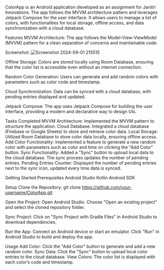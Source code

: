 ColorApp is an Android application developed as an assignment for Janitri Innovations. The app follows the MVVM architecture pattern and leverages Jetpack Compose for the user interface. It allows users to manage a list of colors, with functionalities for local storage, offline access, and data synchronization with a cloud database.

Features
MVVM Architecture: The app follows the Model-View-ViewModel (MVVM) pattern for a clean separation of concerns and maintainable code.

Screenshot:
![Screenshot 2024-09-01 215515](https://github.com/user-attachments/assets/4fa8eb43-581e-4557-bc75-7275449d4719)


Offline Storage: Colors are stored locally using Room Database, ensuring that the color list is accessible even without an internet connection.

Random Color Generation: Users can generate and add random colors with parameters such as color code and timestamp.

Cloud Synchronization: Data can be synced with a cloud database, with pending entries displayed and updated.

Jetpack Compose: The app uses Jetpack Compose for building the user interface, providing a modern and declarative way to design UIs.


Tasks Completed
MVVM Architecture: Implemented the MVVM pattern to structure the application.
Cloud Database: Integrated a cloud database (Firebase or Google Sheets) to store and retrieve color data.
Local Storage: Utilized Room Database to store color data locally, ensuring offline access.
Add Color Functionality: Implemented a feature to generate a new random color with parameters such as color and time on clicking the "Add Color" button.
Sync Functionality: Added a "Sync" button to upload local data to the cloud database. The sync process updates the number of pending entries.
Pending Entries Counter: Displayed the number of pending entries next to the sync icon, updated every time data is synced.


Getting Started
Prerequisites
Android Studio
Kotlin
Android SDK


Setup
Clone the Repository:
git clone https://github.com/your-username/ColorApp.git

Open the Project:
Open Android Studio.
Choose "Open an existing project" and select the cloned repository folder.

Sync Project:
Click on "Sync Project with Gradle Files" in Android Studio to download dependencies.

Run the App:
Connect an Android device or start an emulator.
Click "Run" in Android Studio to build and deploy the app.


Usage
Add Color: Click the "Add Color" button to generate and add a new random color.
Sync Data: Click the "Sync" button to upload local color entries to the cloud database.
View Colors: The color list is displayed with each color’s code and timestamp.
